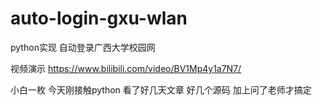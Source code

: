# auto-login-gxu-wlan
python实现 自动登录广西大学校园网

视频演示
https://www.bilibili.com/video/BV1Mp4y1a7N7/

小白一枚 今天刚接触python
看了好几天文章 好几个源码  加上问了老师才搞定

